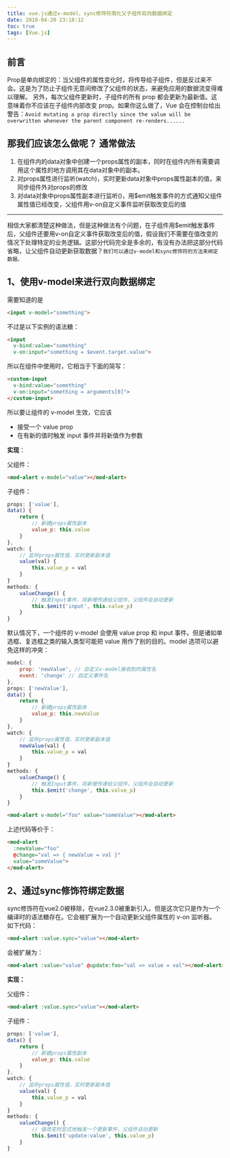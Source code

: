 ```yaml
---
title: vue.js通过v-model、sync修饰符简化父子组件双向数据绑定
date: 2018-04-20 23:18:12
toc: true
tags: [Vue.js]
---
```

前言
--

Prop是单向绑定的：当父组件的属性变化时，将传导给子组件，但是反过来不会。这是为了防止子组件无意间修改了父组件的状态，来避免应用的数据流变得难以理解。
另外，每次父组件更新时，子组件的所有 prop 都会更新为最新值。这意味着你不应该在子组件内部改变 prop。如果你这么做了，Vue
会在控制台给出警告：`Avoid mutating a prop directly since the value will be overwritten whenever the parent component re-renders......`
<!-- more -->

那我们应该怎么做呢？
通常做法
----

 1. 在组件内的data对象中创建一个props属性的副本，同时在组件内所有需要调用这个属性的地方调用其在data对象中的副本。
 2. 对props属性进行监听(watch)，实时更新data对象中props属性副本的值，来同步组件外对props的修改
 3. 对data对象中props属性副本进行监听()，用$emit触发事件的方式通知父组件属性值已经改变，父组件用v-on自定义事件监听获取改变后的值


----------
相信大家都清楚这种做法，但是这种做法有个问题，在子组件用$emit触发事件后，父组件还要用v-on自定义事件获取改变后的值，假设我们不需要在值改变的情况下处理特定的业务逻辑。这部分代码完全是多余的，有没有办法把这部分代码省略，让父组件自动更新获取数据？`我们可以通过v-model和sync修饰符的方法来绑定数据。`

1、使用v-model来进行双向数据绑定
---------

需要知道的是
```html
<input v-model="something">
```
不过是以下实例的语法糖：
```html
<input
  v-bind:value="something"
  v-on:input="something = $event.target.value">
```
所以在组件中使用时，它相当于下面的简写：
```html
<custom-input
  v-bind:value="something"
  v-on:input="something = arguments[0]">
</custom-input>
```

所以要让组件的 v-model 生效，它应该

 - 接受一个 value prop  
 - 在有新的值时触发 input 事件并将新值作为参数

**实现**：

父组件：

```html
<mod-alert v-model="value"></mod-alert>
```

子组件：
```js
props: ['value'],
data() {
    return {
        // 新建props属性副本
        value_p: this.value
    }
},
watch: {
    // 监听props属性值，实时更新副本值
    value(val) {
        this.value_p = val
    }
}
methods: {
    valueChange() {
        // 触发Input事件，将新增传递给父组件，父组件会自动更新
        this.$emit('input', this.value_p)
    }
}
```

默认情况下，一个组件的 v-model 会使用 value prop 和 input 事件。但是诸如单选框、复选框之类的输入类型可能把 value 用作了别的目的。model 选项可以避免这样的冲突：
```js
model: {
    prop: 'newValue', // 自定义v-model接收到的属性名
    event: 'change' // 自定义事件名
},
props: ['newValue'],
data() {
    return {
        // 新建props属性副本
        value_p: this.newValue
    }
},
watch: {
    // 监听props属性值，实时更新副本值
    newValue(val) {
        this.value_p = val
    }
}
methods: {
    valueChange() {
        // 触发Input事件，将新增传递给父组件，父组件会自动更新
        this.$emit('change', this.value_p)
    }
}
```
```html
<mod-alert v-model="foo" value="someValue"></mod-alert>
```
上述代码等价于：
```html
<mod-alert
  :newValue="foo"
  @change="val => { newValue = val }"
  value="someValue">
</mod-alert>
```
2、通过sync修饰符绑定数据
---------------
sync修饰符在vue2.0被移除，在vue2.3.0被重新引入。但是这次它只是作为一个编译时的语法糖存在。它会被扩展为一个自动更新父组件属性的 v-on 监听器。
如下代码：

```html
<mod-alert :value.sync="value"></mod-alert>
```
会被扩展为：
```html
<mod-alert :value="value" @update:foo="val => value = val"></mod-alert>
```

**实现：**

父组件：

```html
<mod-alert :value.sync="value"></mod-alert>
```

子组件：

```js
props: ['value'], 
data() {
    return {
        // 新建props属性副本
        value_p: this.value
    }
},
watch: {
    // 监听props属性值，实时更新副本值
    value(val) {
        this.value_p = val
    }
}
methods: {
    valueChange() {
        // 值改变时显式地触发一个更新事件，父组件自动更新
        this.$emit('update:value', this.value_p)
    }
}
```